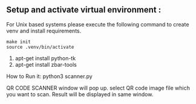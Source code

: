 ## Setup and activate virtual environment :
For Unix based systems please execute the following command to create venv and install requirements.
```
make init
source .venv/bin/activate
```

1. apt-get install python-tk
2. apt-get install zbar-tools

How to Run it: 
    python3 scanner.py

QR CODE SCANNER window will pop up.
select QR code image file which you want to scan.
Result will be displayed in same window.

